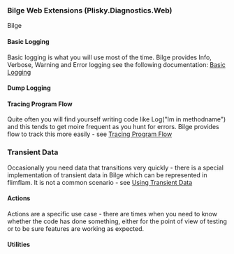 ### Bilge Web Extensions (Plisky.Diagnostics.Web)

Bilge

#### Basic Logging

Basic logging is what you will use most of the time.  Bilge provides Info, Verbose, Warning and Error logging see the following documentation:
[Basic Logging](basiclogging.md)

#### Dump Logging

#### Tracing Program Flow

Quite often you will find yourself writing code like Log("Im in methodname") and this tends to get moire frequent as you hunt for errors.  Bilge provides flow to track this more easily - see [Tracing Program Flow](diags-bilge-usingflow.md)

### Transient Data

Occasionally you need data that transitions very quickly - there is a special implementation of transient data in Bilge which can be represented in flimflam.  It is not a common scenario - see [Using Transient Data](diags-bilge-transientLogging.md)

#### Actions
Actions are a specific use case - there are times when you need to know whether the code has done something, either for the point of view of testing or to be sure features are working as expected.  
#### Utilities